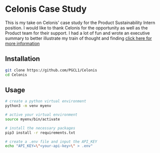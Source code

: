 # Celonis Case Study

This is my take on Celonis' case study for the Product Sustainability Intern position. I would like to thank Celonis for the opportunity as well as the Product team for their support. I had a lot of fun and wrote an executive summary to better illustrate my train of thought and finding [click here for more information](https://github.com/PGCL1/Celonis/blob/main/executiveSummary.md)

## Installation

```bash
git clone https://github.com/PGCL1/Celonis
cd Celonis
```

## Usage

```bash
# create a python virtual environment
python3 -m venv myenv

# active your virtual environment
source myenv/bin/activate

# install the necessary packages
pip3 install -r requirements.txt

# create a .env file and input the API_KEY
echo "API_KEY=\"<your-api-key>\" > .env"
```
